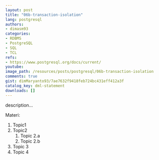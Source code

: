 ```yaml
---
layout: post
title: "06b-transaction-isolation"
lang: postgresql
authors:
- dimasm93
categories:
- RDBMS
- PostgreSQL
- SQL
- TCL
refs: 
- https://www.postgresql.org/docs/current/
youtube: 
image_path: /resources/posts/postgresql/06b-transaction-isolation
comments: true
gist: dimMaryanto93/7ae7632f9418feb724bc431eff412a3f
catalog_key: dml-statement
downloads: []
---
```



description...

<!--more-->

Materi: 

1. Topic1
2. Topic2
    1. Topic 2.a
    2. Topic 2.b
3. Topic 3
4. Topic 4